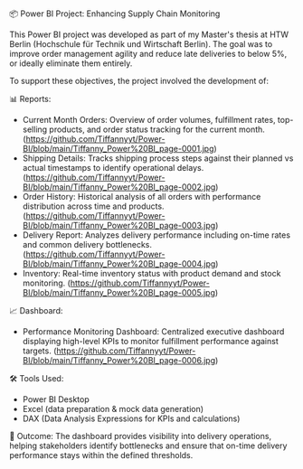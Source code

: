 📦 Power BI Project: Enhancing Supply Chain Monitoring

This Power BI project was developed as part of my Master's thesis at HTW Berlin (Hochschule für Technik und Wirtschaft Berlin). The goal was to improve order management agility and reduce late deliveries to below 5%, or ideally eliminate them entirely.

To support these objectives, the project involved the development of:

📊 Reports:
- Current Month Orders: Overview of order volumes, fulfillment rates, top-selling products, and order status tracking for the current month. (https://github.com/Tiffannyyt/Power-BI/blob/main/Tiffanny_Power%20BI_page-0001.jpg)
- Shipping Details: Tracks shipping process steps against their planned vs actual timestamps to identify operational delays. (https://github.com/Tiffannyyt/Power-BI/blob/main/Tiffanny_Power%20BI_page-0002.jpg)
- Order History: Historical analysis of all orders with performance distribution across time and products. (https://github.com/Tiffannyyt/Power-BI/blob/main/Tiffanny_Power%20BI_page-0003.jpg)
- Delivery Report: Analyzes delivery performance including on-time rates and common delivery bottlenecks. (https://github.com/Tiffannyyt/Power-BI/blob/main/Tiffanny_Power%20BI_page-0004.jpg)
- Inventory: Real-time inventory status with product demand and stock monitoring. (https://github.com/Tiffannyyt/Power-BI/blob/main/Tiffanny_Power%20BI_page-0005.jpg)

📈 Dashboard:
- Performance Monitoring Dashboard: Centralized executive dashboard displaying high-level KPIs to monitor fulfillment performance against targets. (https://github.com/Tiffannyyt/Power-BI/blob/main/Tiffanny_Power%20BI_page-0006.jpg)

🛠 Tools Used:
- Power BI Desktop
- Excel (data preparation & mock data generation)
- DAX (Data Analysis Expressions for KPIs and calculations)

🎯 Outcome:
The dashboard provides visibility into delivery operations, helping stakeholders identify bottlenecks and ensure that on-time delivery performance stays within the defined thresholds.

